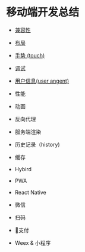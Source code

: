 # 移动端开发总结

* [兼容性](./Compatibility.md)

* [布局](./Layout.md)

* [手势 (touch)](./touch.md)

* [调试](./Debug.md)

* [用户信息(user angent)](./UserAgent.md)

* 性能

* 动画

* 反向代理

* 服务端渲染

* 历史记录（history)

* 缓存

* Hybird

* PWA

* React Native

* 微信

* 扫码

* 支付

* Weex & 小程序

